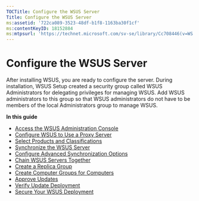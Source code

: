 ```yaml
---
TOCTitle: Configure the WSUS Server
Title: Configure the WSUS Server
ms:assetid: '722ca089-3523-48df-b1f8-1163ba30f1cf'
ms:contentKeyID: 18152884
ms:mtpsurl: 'https://technet.microsoft.com/sv-se/library/Cc708446(v=WS.10)'
---
```


Configure the WSUS Server
=========================

After installing WSUS, you are ready to configure the server. During installation, WSUS Setup created a security group called WSUS Administrators for delegating privileges for managing WSUS. Add WSUS administrators to this group so that WSUS administrators do not have to be members of the local Administrators group to manage WSUS.

**In this guide**

-   [Access the WSUS Administration Console](https://technet.microsoft.com/3f16352a-094e-4c47-8690-03f3f2768900)
-   [Configure WSUS to Use a Proxy Server](https://technet.microsoft.com/a800fa58-8a5c-4f89-bf9c-351c1e183bbc)
-   [Select Products and Classifications](https://technet.microsoft.com/174afd08-f5f0-4229-8665-4faec7b993dd)
-   [Synchronize the WSUS Server](https://technet.microsoft.com/8730f547-28da-4394-b7be-0312f08b78ac)
-   [Configure Advanced Synchronization Options](https://technet.microsoft.com/75060d37-429c-4cf8-a5ee-708470794b7c)
-   [Chain WSUS Servers Together](https://technet.microsoft.com/ccf5da8c-62c3-4dfd-a5a4-b4da50f0b2ff)
-   [Create a Replica Group](https://technet.microsoft.com/998fb3e8-7329-49b7-8fe5-9a23f2360d8f)
-   [Create Computer Groups for Computers](https://technet.microsoft.com/07c6fa5b-7588-43f2-a495-45df16a2958a)
-   [Approve Updates](https://technet.microsoft.com/e1b55991-a995-4333-8ed0-2efbedb91614)
-   [Verify Update Deployment](https://technet.microsoft.com/9a44a4d2-4af9-46b0-87f8-0f7dea435053)
-   [Secure Your WSUS Deployment](https://technet.microsoft.com/ac90c1de-9e04-46fd-b8ab-0bb4ab851546)
